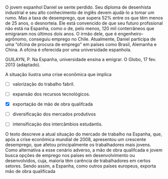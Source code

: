 

O jovem espanhol Daniel se sente perdido. Seu diploma de desenhista industrial e seu alto conhecimento de inglês devem ajudá-lo a tomar um rumo. Mas a taxa de desemprego, que supera 52% entre os que têm menos de 25 anos, o desnorteia. Ele está convencido de que seu futuro profssional não está na Espanha, como o de, pelo menos, 120 mil conterrâneos que emigraram nos últimos dois anos. O irmão dele, que é engenheiro-agrônomo, conseguiu emprego no Chile. Atualmente, Daniel participa de uma “ofcina de procura de emprego” em países como Brasil, Alemanha e China. A ofcina é oferecida por uma universidade espanhola.

GUILAYN, P. Na Espanha, universidade ensina a emigrar. O Globo, 17 fev. 2013 (adaptado).

A situação ilustra uma crise econômica que implica



- [ ] valorização do trabalho fabril.
- [ ] expansão dos recursos tecnológicos.
- [x] exportação de mão de obra qualifcada
- [ ] diversificação dos mercados produtivos
- [ ] intensificação dos intercâmbios estudantis.


O texto descreve a atual situação do mercado de trabalho na Espanha, que, após a crise econômica mundial de 2008, apresentou um crescente desemprego, que afetou principalmente os trabalhadores mais jovens. Como alternativa a esse cenário adverso, a mão de obra qualifcada e jovem busca opções de emprego nos países em desenvolvimento ou desenvolvidos, cuja, maioria têm carência de trabalhadores em certos setores. Sendo assim, a Espanha, como outros países europeus, exporta mão de obra qualificada

        